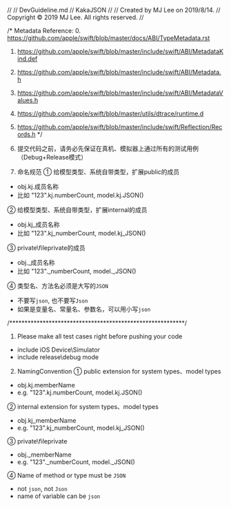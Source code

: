//
//  DevGuideline.md
//  KakaJSON
//
//  Created by MJ Lee on 2019/8/14.
//  Copyright © 2019 MJ Lee. All rights reserved.
//

/*
 Metadata Reference:
 0. https://github.com/apple/swift/blob/master/docs/ABI/TypeMetadata.rst
 1. https://github.com/apple/swift/blob/master/include/swift/ABI/MetadataKind.def
 2. https://github.com/apple/swift/blob/master/include/swift/ABI/Metadata.h
 3. https://github.com/apple/swift/blob/master/include/swift/ABI/MetadataValues.h
 4. https://github.com/apple/swift/blob/master/utils/dtrace/runtime.d
 5. https://github.com/apple/swift/blob/master/include/swift/Reflection/Records.h
 */

1. 提交代码之前，请务必先保证在真机、模拟器上通过所有的测试用例（Debug+Release模式）

2. 命名规范
① 给模型类型、系统自带类型，扩展public的成员
- obj.kj.成员名称
- 比如 "123".kj.numberCount, model.kj.JSON()

② 给模型类型、系统自带类型，扩展internal的成员
- obj.kj_成员名称
- 比如 "123".kj_numberCount, model.kj_JSON()

③ private\fileprivate的成员
- obj._成员名称
- 比如 "123"._numberCount, model._JSON()

④ 类型名、方法名必须是大写的`JSON`
- 不要写`json`, 也不要写`Json`
- 如果是变量名、常量名、参数名，可以用小写`json`

/**********************************************************/

1. Please make all test cases right before pushing your code
- include iOS Device\Simulator
- include release\debug mode

2. NamingConvention
① public extension for system types、model types
- obj.kj.memberName
- e.g. "123".kj.numberCount, model.kj.JSON()

② internal extension for system types、model types
- obj.kj_memberName
- e.g. "123".kj_numberCount, model.kj_JSON()

③ private\fileprivate
- obj._memberName
- e.g. "123"._numberCount, model._JSON()

④ Name of method or type must be `JSON`
- not `json`, not `Json`
- name of variable can be `json`
